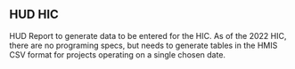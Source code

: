 ## HUD HIC

HUD Report to generate data to be entered for the HIC. As of the 2022 HIC, there are no programing specs, but needs to generate tables in the HMIS CSV format for projects operating on a single chosen date.
